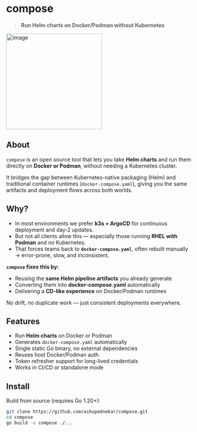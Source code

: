 # compose

> **Run Helm charts on Docker/Podman without Kubernetes**

<img width="256" height="256" alt="image" src="https://github.com/user-attachments/assets/c886c6ba-b2aa-4423-8044-13cd4a82b21c" />


## About

`compose` is an open source tool that lets you take **Helm charts** and run them directly on **Docker or Podman**, without needing a Kubernetes cluster.

It bridges the gap between Kubernetes-native packaging (Helm) and traditional container runtimes (`docker-compose.yaml`), giving you the same artifacts and deployment flows across both worlds.

## Why?

- In most environments we prefer **k3s + ArgoCD** for continuous deployment and day-2 updates.  
- But not all clients allow this — especially those running **RHEL with Podman** and no Kubernetes.  
- That forces teams back to **`docker-compose.yaml`**, often rebuilt manually → error-prone, slow, and inconsistent.  

**`compose` fixes this by:**

- Reusing the **same Helm pipeline artifacts** you already generate  
- Converting them into **docker-compose.yaml** automatically  
- Delivering a **CD-like experience** on Docker/Podman runtimes  

No drift, no duplicate work — just consistent deployments everywhere.

## Features

- Run **Helm charts** on Docker or Podman
- Generates `docker-compose.yaml` automatically
- Single static Go binary, no external dependencies
- Reuses host Docker/Podman auth
- Token refresher support for long-lived credentials
- Works in CI/CD or standalone mode

## Install

Build from source (requires Go 1.20+):

```bash
git clone https://github.com/ashupednekar/compose.git
cd compose
go build -o compose ./...
